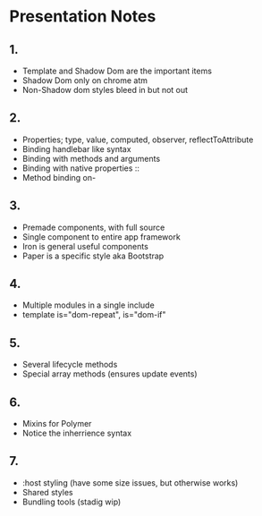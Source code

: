 # Presentation Notes

## 1. 
 - Template and Shadow Dom are the important items
 - Shadow Dom only on chrome atm
 - Non-Shadow dom styles bleed in but not out

## 2.
 - Properties; type, value, computed, observer, reflectToAttribute
 - Binding handlebar like syntax
 - Binding with methods and arguments
 - Binding with native properties <property>::<event>
 - Method binding on-<event>

## 3.
 - Premade components, with full source
 - Single component to entire app framework
 - Iron is general useful components
 - Paper is a specific style aka Bootstrap

## 4.
 - Multiple modules in a single include
 - template is="dom-repeat", is="dom-if"

## 5.
 - Several lifecycle methods
 - Special array methods (ensures update events)

## 6.
 - Mixins for Polymer
 - Notice the inherrience syntax

## 7.
 - :host styling (have some size issues, but otherwise works)
 - Shared styles
 - Bundling tools (stadig wip)
